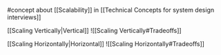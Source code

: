 #concept about [[Scalability]] in [[Technical Concepts for system design interviews]]

[[Scaling Vertically|Vertical]]
![[Scaling Vertically#Tradeoffs]]

[[Scaling Horizontally|Horizontal]]
![[Scaling Horizontally#Tradeoffs]]
